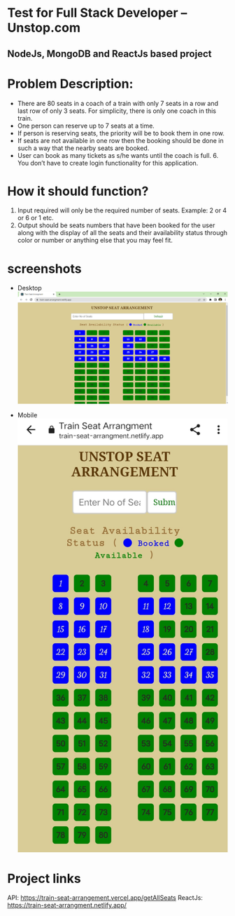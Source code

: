 # __Test for Full Stack Developer – Unstop.com__
## NodeJs, MongoDB and ReactJs based project

# Problem Description: 
- There are 80 seats in a coach of a train with only 7 seats in a row and last row of only 3 seats. For simplicity, there is only one coach in this train. 
- One person can reserve up to 7 seats at a time. 
- If person is reserving seats, the priority will be to book them in one row. 
- If seats are not available in one row then the booking should be done in such a way that the nearby seats are booked. 
- User can book as many tickets as s/he wants until the coach is full. 6. You don’t have to create login functionality for this application. 

# How it should function? 
1. Input required will only be the required number of seats. Example: 2 or 4 or 6 or 1 etc. 
2. Output should be seats numbers that have been booked for the user along with the display of all the seats and their availability status through color or number or anything else that you may feel fit.

# screenshots
- Desktop
![image](https://github.com/Yashaswi-Anand/TrainSeatArrangement/blob/master/screenshots/desktop.png)

- Mobile
![image](https://github.com/Yashaswi-Anand/TrainSeatArrangement/blob/master/screenshots/mobile.jpg)

# Project links
API: https://train-seat-arrangement.vercel.app/getAllSeats
ReactJs: https://train-seat-arrangment.netlify.app/